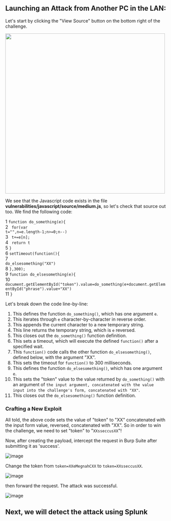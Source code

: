 ##  Launching an Attack from Another PC in the LAN:

Let's start by clicking the "View Source" button on the bottom right of the challenge.

<img src="https://github.com/mrudnitsky/dvwa-guide-2019/blob/master/medium/screenshots/jssource.png" width="500">

We see that the Javascript code exists in the file <b>vulnerabilities/javascript/source/medium.js</b>, so let's check that source out too. We find the following code:

1 <code>function do_something(e){</code><br>
2 <code>  for(var t="",n=e.length-1;n>=0;n--)</code><br>
3 <code>    t+=e[n];</code><br>
4 <code>  return t</code><br>
5 <code>}</code><br>
6 <code>setTimeout(function(){</code><br>
7 <code>  do_elsesomething("XX")</code><br>
8 <code>},300);</code><br>
9 <code>function do_elsesomething(e){</code><br>
10 <code> document.getElementById("token").value=do_something(e+document.getElementById("phrase").value+"XX")</code><br>
11 <code>}</code><br>

Let's break down the code line-by-line:
<ol type="1">
  <li>This defines the function <code>do_something()</code>, which has one argument <code>e</code>.</li>
  <li>This iterates through <code>e</code> character-by-character in reverse order.</li>
  <li>This appends the current character to a new temporary string.</li>
  <li>This line returns the temporary string, which is <code>e</code> reversed.</li>
  <li>This closes out the <code>do_something()</code> function definition.</li>
  <li>This sets a timeout, which will execute the defined <code>function()</code> after a specified wait.</li>
  <li>This <code>function()</code> code calls the other function <code>do_elsesomething()</code>, defined below, with the argument "XX".</li>
  <li>This sets the timeout for <code>function()</code> to 300 milliseconds.</li>
  <li>This defines the function <code>do_elsesomething()</code>, which has one argument <code>e</code>. </li>
  <li>This sets the "token" value to the value returned by <code>do_something()</code> with an argument of <code>the input argument, concatenated with the value input into the challenge's form, concatenated with "XX"</code>.</li>
  <li>This closes out the <code>do_elsesomething()</code> function definition.</li>
</ol>

<h3><b>Crafting a New Exploit</b></h3>

All told, the above code sets the value of "token" to "XX" concatenated with the input form value, reversed, concatenated with "XX". So in order to win the challenge, we need to set "token" to "`XXsseccusXX`"!


Now, after creating the payload, intercept the request in Burp Suite after submitting it as 'success'.

![image](https://github.com/user-attachments/assets/a6d99e2e-51c7-4d5b-a1c0-ef263491a259)


Change the token from `token=XXeMegnahCXX` to `token=XXsseccusXX`. 

![image](https://github.com/user-attachments/assets/c40b65bc-ddaf-4512-b809-28c5d3797888)

then forward the request. The attack was successful.

![image](https://github.com/user-attachments/assets/910b54bc-111a-4cdf-b608-288119dde7d5)

## Next, we will detect the attack using Splunk
